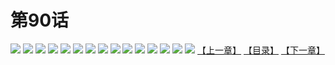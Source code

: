 # 第90话
![](https://s1.baozimh.com/scomic/yuekanshaonuyeqijun-chunquan/0/94-4tvu/1.jpg)
![](https://s1.baozimh.com/scomic/yuekanshaonuyeqijun-chunquan/0/94-4tvu/2.jpg)
![](https://s1.baozimh.com/scomic/yuekanshaonuyeqijun-chunquan/0/94-4tvu/3.jpg)
![](https://s1.baozimh.com/scomic/yuekanshaonuyeqijun-chunquan/0/94-4tvu/4.jpg)
![](https://s1.baozimh.com/scomic/yuekanshaonuyeqijun-chunquan/0/94-4tvu/5.jpg)
![](https://s1.baozimh.com/scomic/yuekanshaonuyeqijun-chunquan/0/94-4tvu/6.jpg)
![](https://s1.baozimh.com/scomic/yuekanshaonuyeqijun-chunquan/0/94-4tvu/7.jpg)
![](https://s1.baozimh.com/scomic/yuekanshaonuyeqijun-chunquan/0/94-4tvu/8.jpg)
![](https://s1.baozimh.com/scomic/yuekanshaonuyeqijun-chunquan/0/94-4tvu/9.jpg)
![](https://s1.baozimh.com/scomic/yuekanshaonuyeqijun-chunquan/0/94-4tvu/10.jpg)
![](https://s1.baozimh.com/scomic/yuekanshaonuyeqijun-chunquan/0/94-4tvu/11.jpg)
![](https://s1.baozimh.com/scomic/yuekanshaonuyeqijun-chunquan/0/94-4tvu/12.jpg)
![](https://s1.baozimh.com/scomic/yuekanshaonuyeqijun-chunquan/0/94-4tvu/13.jpg)
![](https://s1.baozimh.com/scomic/yuekanshaonuyeqijun-chunquan/0/94-4tvu/14.jpg)
![](https://s1.baozimh.com/scomic/yuekanshaonuyeqijun-chunquan/0/94-4tvu/15.jpg)
[【上一章】](./94.md)
[【目录】](./README.md)
[【下一章】](./96.md)
